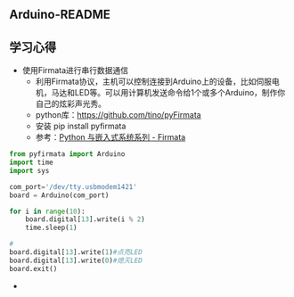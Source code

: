 ## Arduino-README

## 学习心得
- 使用Firmata进行串行数据通信
    - 利用Firmata协议，主机可以控制连接到Arduino上的设备，比如伺服电机，马达和LED等。可以用计算机发送命令给1个或多个Arduino，制作你自己的炫彩声光秀。
    - python库：https://github.com/tino/pyFirmata
    - 安装 pip install pyfirmata
    - 参考：[Python 与嵌入式系统系列 - Firmata](https://zhuanlan.zhihu.com/p/20174242)
```python
from pyfirmata import Arduino
import time
import sys

com_port='/dev/tty.usbmodem1421'
board = Arduino(com_port)

for i in range(10):
    board.digital[13].write(i % 2)
    time.sleep(1)

#
board.digital[13].write(1)#点亮LED
board.digital[13].write(0)#熄灭LED
board.exit()
```    

- 